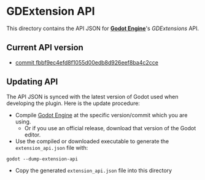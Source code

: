 # GDExtension API

This directory contains the API JSON for
[**Godot Engine**](https://github.com/godotengine/godot)'s *GDExtensions* API.

## Current API version
- [commit fbbf9ec4efd8f1055d00edb8d926eef8ba4c2cce](https://github.com/godotengine/godot/commit/fbbf9ec4efd8f1055d00edb8d926eef8ba4c2cce)

## Updating API

The API JSON is synced with the latest version of Godot used when developing the plugin. Here is the
update procedure:

- Compile [Godot Engine](https://github.com/godotengine/godot) at the specific
  version/commit which you are using.
  * Or if you use an official release, download that version of the Godot editor.
- Use the compiled or downloaded executable to generate the `extension_api.json` file with:

```
godot --dump-extension-api
```
- Copy the generated `extension_api.json` file into this directory
